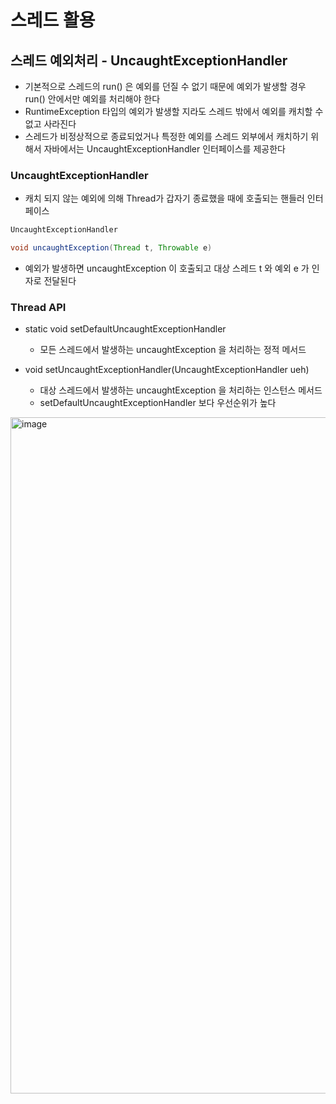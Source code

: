 # 스레드 활용

## 스레드 예외처리 - UncaughtExceptionHandler

- 기본적으로 스레드의 run() 은 예외를 던질 수 없기 때문에 예외가 발생할 경우 run() 안에서만 예외를 처리해야 한다
- RuntimeException 타입의 예외가 발생할 지라도 스레드 밖에서 예외를 캐치할 수 없고 사라진다
- 스레드가 비정상적으로 종료되었거나 특정한 예외를 스레드 외부에서 캐치하기 위해서 자바에서는 UncaughtExceptionHandler 인터페이스를 제공한다 

### UncaughtExceptionHandler

- 캐치 되지 않는 예외에 의해 Thread가 갑자기 종료했을 때에 호출되는 핸들러 인터페이스

```java
UncaughtExceptionHandler

void uncaughtException(Thread t, Throwable e)

```
- 예외가 발생하면 uncaughtException 이 호출되고 대상 스레드 t 와 예외 e 가 인자로 전달된다

### Thread API

- static void setDefaultUncaughtExceptionHandler
  - 모든 스레드에서 발생하는 uncaughtException 을 처리하는 정적 메서드

- void setUncaughtExceptionHandler(UncaughtExceptionHandler ueh) 
  - 대상 스레드에서 발생하는 uncaughtException 을 처리하는 인스턴스 메서드
  - setDefaultUncaughtExceptionHandler 보다 우선순위가 높다

<img width="1082" alt="image" src="https://github.com/saechimdaeki/Dev-Diary/assets/40031858/574ee51c-3d8d-4334-b409-51a5fbb22c4e">
